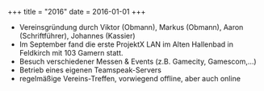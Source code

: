 +++
title = "2016"
date = 2016-01-01
+++

-    Vereinsgründung durch Viktor (Obmann), Markus (Obmann), Aaron (Schriftführer), Johannes (Kassier)
-    Im September fand die erste ProjektX LAN im Alten Hallenbad in Feldkirch mit 103 Gamern statt.
-    Besuch verschiedener Messen & Events (z.B. Gamecity, Gamescom,…)
-    Betrieb eines eigenen Teamspeak-Servers
-    regelmäßige Vereins-Treffen, vorwiegend offline, aber auch online

